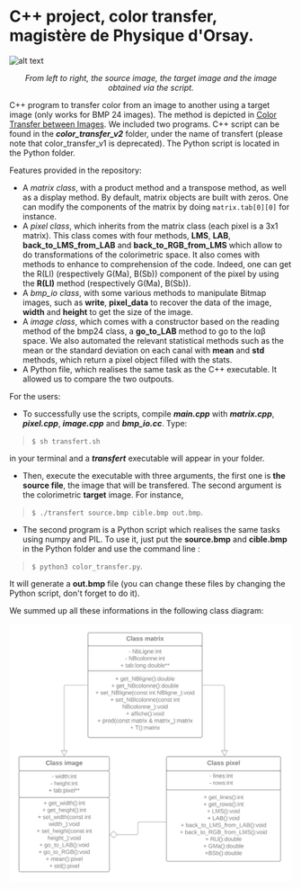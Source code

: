 # C++ project, color transfer, magistère de Physique d'Orsay.

![alt text](https://github.com/Universal-AC/MAG_Color_transfer/blob/master/preview.png?raw=true)

<div align="center"> <em>From left to right, the source image, the target image and the image obtained via the script.</em> </div>



C++ program to transfer color from an image to another using a target image (only works for BMP 24 images). The method is depicted in [Color Transfer between Images](https://www.cs.tau.ac.il/~turkel/imagepapers/ColorTransfer.pdf). We included two programs. C++ script can be found in the ***color_transfer_v2*** folder, under the name of transfert (please note that color_transfer_v1 is deprecated). The Python script is located in the Python folder.

Features provided in the repository:

* A *matrix class*, with a product method and a transpose method, as well as a display method. By default, matrix objects are built with zeros. One can modify the components of the matrix by doing ``matrix.tab[0][0]`` for instance.
* A *pixel class*, which inherits from the matrix class (each pixel is a 3x1 matrix). This class comes with four methods, **LMS**, **LAB**, **back_to_LMS_from_LAB** and **back_to_RGB_from_LMS** which allow to do transformations of the colorimetric space. It also comes with methods to enhance to comprehension of the code. Indeed, one can get the R(Ll) (respectively G(Ma), B(Sb)) component of the pixel by using the **R(Ll)** method (respectively G(Ma), B(Sb)).
* A *bmp_io class*, with some various methods to manipulate Bitmap images, such as **write**, **pixel_data** to recover the data of the image, **width** and **height** to get the size of the image.
* A *image class*, which comes with a constructor based on the reading method of the bmp24 class, a **go_to_LAB** method to go to the lαβ space. We also automated the relevant statistical methods such as the mean or the standard deviation on each canal with **mean** and **std** methods, which return a pixel object filled with the stats.
* A Python file, which realises the same task as the C++ executable. It allowed us to compare the two outpouts.

For the users:

* To successfully use the scripts, compile ***main.cpp*** with ***matrix.cpp***, ***pixel.cpp***, ***image.cpp*** and ***bmp_io.cc***. Type:
>``$ sh transfert.sh``

in your terminal and a ***transfert*** executable will appear in your folder.

* Then, execute the executable with three arguments, the first one is **the source file**, the image that will be transfered. The second argument is the colorimetric **target** image. For instance, 
>``$ ./transfert source.bmp cible.bmp out.bmp``.
* The second program is a Python script which realises the same tasks using numpy and PIL. To use it, just put the **source.bmp** and **cible.bmp** in the Python folder and use the command line : 
>`` $ python3 color_transfer.py ``.

It will generate a **out.bmp** file (you can change these files by changing the Python script, don't forget to do it).

We summed up all these informations in the following class diagram:

![alt text](https://github.com/Universal-AC/MAG_Color_transfer/blob/master/diag.png?raw=true)
